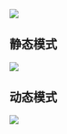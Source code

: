 ![](https://ws4.sinaimg.cn/large/006tNc79ly1g295t85alvj30ih0btaaj.jpg)



## 静态模式

![](https://ws2.sinaimg.cn/large/006tNc79ly1g295udz137j30k00avdgq.jpg)

## 动态模式

![](https://ws4.sinaimg.cn/large/006tNc79ly1g295utxh6dj30k90av3zw.jpg)

